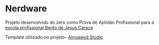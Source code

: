 # Nerdware

Projeto desenvolvido do zero como Prova de Aptidão Profissional para a [escola profissional Bento de Jesus Caraça](https://epbjc.pt/)

Template utilizado no projeto- [Almsaeed Studio](https://almsaeedstudio.com)